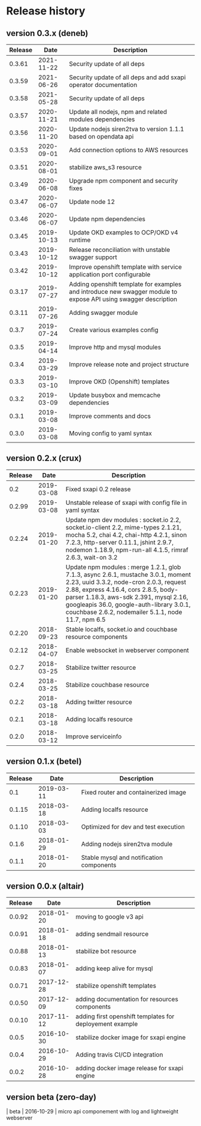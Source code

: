 # Release history

## version 0.3.x (deneb)

| Release | Date       | Description                                                                                                     |
| ------- | ---------- | --------------------------------------------------------------------------------------------------------------- |
| 0.3.61  | 2021-11-22 | Security update of all deps                                                                                     |
| 0.3.59  | 2021-06-26 | Security update of all deps and add sxapi operator documentation                                                |
| 0.3.58  | 2021-05-28 | Security update of all deps                                                                                     |
| 0.3.57  | 2020-11-21 | Update all nodejs, npm and related modules dependencies                                                         |
| 0.3.56  | 2020-11-20 | Update nodejs siren2tva to version 1.1.1 based on opendata api                                                  |
| 0.3.53  | 2020-09-01 | Add connection options to AWS resources                                                                         |
| 0.3.51  | 2020-08-01 | stabilize aws_s3 resource                                                                                       |
| 0.3.49  | 2020-06-08 | Upgrade npm component and security fixes                                                                        |
| 0.3.47  | 2020-06-07 | Update node 12                                                                                                  |
| 0.3.46  | 2020-06-07 | Update npm dependencies                                                                                         |
| 0.3.45  | 2019-10-13 | Update OKD examples to OCP/OKD v4 runtime                                                                       |
| 0.3.43  | 2019-10-12 | Release reconciliation with unstable swagger support                                                            |
| 0.3.42  | 2019-10-12 | Improve openshift template with service application port configurable                                           |
| 0.3.17  | 2019-07-27 | Adding openshift template for examples and introduce new swagger module to expose API using swagger description |
| 0.3.11  | 2019-07-26 | Adding swagger module                                                                                           |
| 0.3.7   | 2019-07-24 | Create various examples config                                                                                  |
| 0.3.5   | 2019-04-14 | Improve http and mysql modules                                                                                  |
| 0.3.4   | 2019-03-29 | Improve release note and project structure                                                                      |
| 0.3.3   | 2019-03-10 | Improve OKD (Openshift) templates                                                                               |
| 0.3.2   | 2019-03-09 | Update busybox and memcache dependencies                                                                        |
| 0.3.1   | 2019-03-08 | Improve comments and docs                                                                                       |
| 0.3.0   | 2019-03-08 | Moving config to yaml syntax                                                                                    |

## version 0.2.x (crux)

| Release | Date       | Description                                                                                                                                                                                                                                                                                                     |
| ------- | ---------- | --------------------------------------------------------------------------------------------------------------------------------------------------------------------------------------------------------------------------------------------------------------------------------------------------------------- |
| 0.2     | 2019-03-08 | Fixed sxapi 0.2 release                                                                                                                                                                                                                                                                                         |
| 0.2.99  | 2019-03-08 | Unstable release of sxapi with config file in yaml syntax                                                                                                                                                                                                                                                       |
| 0.2.24  | 2019-01-20 | Update npm dev modules : socket.io 2.2, socket.io-client 2.2, mime-types 2.1.21, mocha 5.2, chai 4.2, chai-http 4.2.1, sinon 7.2.3, http-server 0.11.1, jshint 2.9.7, nodemon 1.18.9, npm-run-all 4.1.5, rimraf 2.6.3, wait-on 3.2                                                                              |
| 0.2.23  | 2019-01-20 | Update npm modules : merge 1.2.1, glob 7.1.3, async 2.6.1, mustache 3.0.1, moment 2.23, uuid 3.3.2, node-cron 2.0.3, request 2.88, express 4.16.4, cors 2.8.5, body-parser 1.18.3, aws-sdk 2.391, mysql 2.16, googleapis 36.0, google-auth-library 3.0.1, couchbase 2.6.2, nodemailer 5.1.1, node 11.7, npm 6.5 |
| 0.2.20  | 2018-09-23 | Stable localfs, socket.io and couchbase resource components                                                                                                                                                                                                                                                     |
| 0.2.12  | 2018-04-07 | Enable websocket in webserver component                                                                                                                                                                                                                                                                         |
| 0.2.7   | 2018-03-25 | Stabilize twitter resource                                                                                                                                                                                                                                                                                      |
| 0.2.4   | 2018-03-25 | Stabilize couchbase resource                                                                                                                                                                                                                                                                                    |
| 0.2.2   | 2018-03-18 | Adding twitter resource                                                                                                                                                                                                                                                                                         |
| 0.2.1   | 2018-03-18 | Adding localfs resource                                                                                                                                                                                                                                                                                         |
| 0.2.0   | 2018-03-12 | Improve serviceinfo                                                                                                                                                                                                                                                                                             |

## version 0.1.x (betel)

| Release | Date       | Description                              |
| ------- | ---------- | ---------------------------------------- |
| 0.1     | 2019-03-11 | Fixed router and containerized image     |
| 0.1.15  | 2018-03-18 | Adding localfs resource                  |
| 0.1.10  | 2018-03-03 | Optimized for dev and test execution     |
| 0.1.6   | 2018-01-29 | Adding nodejs siren2tva module           |
| 0.1.1   | 2018-01-20 | Stable mysql and notification components |

## version 0.0.x (altair)

| Release | Date       | Description                                              |
| ------- | ---------- | -------------------------------------------------------- |
| 0.0.92  | 2018-01-20 | moving to google v3 api                                  |
| 0.0.91  | 2018-01-18 | adding sendmail resource                                 |
| 0.0.88  | 2018-01-13 | stabilize bot resource                                   |
| 0.0.83  | 2018-01-07 | adding keep alive for mysql                              |
| 0.0.71  | 2017-12-28 | stabilize openshift templates                            |
| 0.0.50  | 2017-12-09 | adding documentation for resources components            |
| 0.0.10  | 2017-11-12 | adding first openshift templates for deployement example |
| 0.0.5   | 2016-10-30 | stabilize docker image for sxapi engine                  |
| 0.0.4   | 2016-10-29 | Adding travis CI/CD integration                          |
| 0.0.2   | 2016-10-28 | adding docker image release for sxapi engine             |

## version beta (zero-day)

| beta     | 2016-10-29 | micro api componement with log and lightweight webserver